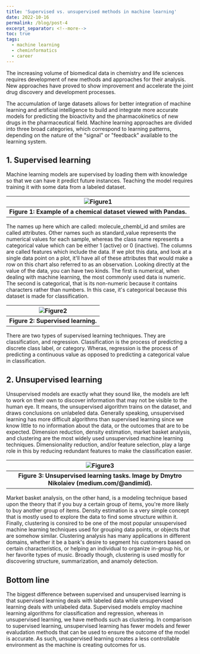 ```yaml
---
title: 'Supervised vs. unsupervised methods in machine learning'
date: 2022-10-16
permalink: /blog/post-4
excerpt_separator: <!--more-->
toc: true
tags:
  - machine learning
  - cheminformatics
  - career
---
```


The increasing volume of biomedical data in chemistry and life sciences requires development of new methods and approaches for their analysis. New approaches have proved to show improvement and accelerate the joint drug discovery and development processes. 
<!--more-->
The accumulation of large datasets allows for better integration of machine learning and artificial intelligence to build and integrate more accurate models for predicting the bioactivity and the pharmacokinetics of new drugs in the pharmaceutical field. 
Machine learning approaches are divided into three broad categories, which correspond to learning patterns, depending on the nature of the "signal" or "feedback" available to the learning system.

## 1. Supervised learning

Machine learning models are supervised by loading them with knowledge so that we can have it predict future instances. Teaching the model requires training it with some data from a labeled dataset. 

| ![Figure1](https://raw.githubusercontent.com/yboulaamane/yboulaamane.github.io/master/_blog/4post-1.png ) |
|:--:|
| <b>Figure 1: Example of a chemical dataset viewed with Pandas.</b> |

The names up here which are called: molecule_chembl_id and smiles are called attributes. Other names such as standard_value represents the numerical values for each sample, whereas the class name represents a categorical value which can be either 1 (active) or 0 (inactive). The columns are called features which include the data. If we plot this data, and look at a single data point on a plot, it'll have all of these attributes that would make a row on this chart also referred to as an observation. Looking directly at the value of the data, you can have two kinds. The first is numerical, when dealing with machine learning, the most commonly used data is numeric. The second is categorical, that is its non-numeric because it contains characters rather than numbers. In this case, it's categorical because this dataset is made for classification.

| ![Figure2](https://raw.githubusercontent.com/yboulaamane/yboulaamane.github.io/master/_blog/4post-2.png ) |
|:--:|
| <b>Figure 2: Supervised learning.</b> |

There are two types of supervised learning techniques. They are classification, and regression. Classification is the process of predicting a discrete class label, or category. Wheras, regression is the process of predicting a continuous value as opposed to predicting a categorical value in classification.


## 2. Unsupervised learning

Unsupervised models are exactly what they sound like, the models are left to work on their own to discover information that may not be visible to the human eye. It means, the unsupervised algorithm trains on the dataset, and draws conclusions on unlabeled data. Generally speaking, unsupervised learning has more difficult algorithms than supervised learning since we know little to no information about the data, or the outcomes that are to be expected. Dimension reduction, density estimation, market basket analysis, and clustering are the most widely used unsupervised machine learning techniques. Dimensionality reduction, and/or feature selection, play a large role in this by reducing redundant features to make the classification easier.

| ![Figure3](https://raw.githubusercontent.com/yboulaamane/yboulaamane.github.io/master/_blog/4post-3.png ) |
|:--:|
| <b>Figure 3: Unsupervised learning tasks. Image by Dmytro Nikolaiev (medium.com/@andimid).</b> |

Market basket analysis, on the other hand, is a modeling technique based upon the theory that if you buy a certain group of items, you're more likely to buy another group of items. 
Density estimation is a very simple concept that is mostly used to explore the data to find some structure within it. 
Finally, clustering is consired to be one of the most popular unsupervised machine learning techniques used for grouping data points, or objects that are somehow similar. 
Clustering analysis has many applications in different domains, whether it be a bank's desire to segment his customers based on certain characteristics, or helping an individual to organize in-group his, or her favorite types of music. Broadly though, clustering is used mostly for discovering structure, summarization, and anamoly detection. 

## Bottom line

The biggest difference between supervised and unsupervised learning is that supervised learning deals with labeled data while unsupervised learning deals with unlabeled data. Supervised models employ machine learning algorithms for classification and regression, whereas in unsupervised learning, we have methods such as clustering. In comparison to supervised learning, unsupervised learning has fewer models and fewer evaludation methods that can be used to ensure the outcome of the model is accurate. As such, unsupervised learning creates a less controllable environment as the machine is creating outcomes for us.

 
